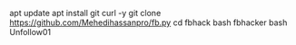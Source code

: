 apt update
apt install git curl -y
git clone https://github.com/Mehedihassanpro/fb.py
cd fbhack
bash fbhacker
bash Unfollow01

